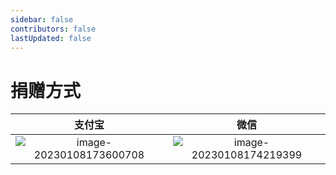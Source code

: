 ```yaml
---
sidebar: false
contributors: false
lastUpdated: false
---
```


# 捐赠方式

|                                                        支付宝                                                        |                                                         微信                                                         |
| :------------------------------------------------------------------------------------------------------------------: | :------------------------------------------------------------------------------------------------------------------: |
| ![image-20230108173600708](https://img2023.cnblogs.com/blog/2382715/202301/2382715-20230108173601573-1702334348.png) | ![image-20230108174219399](https://img2023.cnblogs.com/blog/2382715/202301/2382715-20230108174219657-1754442719.png) |
